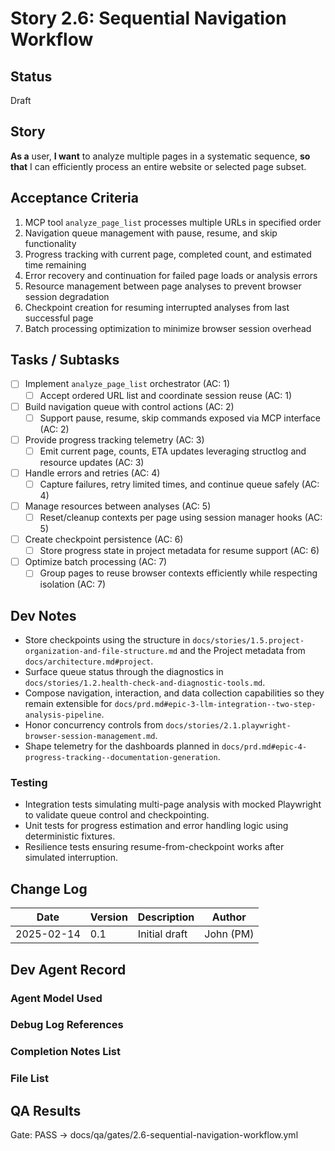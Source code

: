 # Story 2.6: Sequential Navigation Workflow

## Status
Draft

## Story
**As a** user,
**I want** to analyze multiple pages in a systematic sequence,
**so that** I can efficiently process an entire website or selected page subset.

## Acceptance Criteria
1. MCP tool `analyze_page_list` processes multiple URLs in specified order
2. Navigation queue management with pause, resume, and skip functionality
3. Progress tracking with current page, completed count, and estimated time remaining
4. Error recovery and continuation for failed page loads or analysis errors
5. Resource management between page analyses to prevent browser session degradation
6. Checkpoint creation for resuming interrupted analyses from last successful page
7. Batch processing optimization to minimize browser session overhead

## Tasks / Subtasks
- [ ] Implement `analyze_page_list` orchestrator (AC: 1)
  - [ ] Accept ordered URL list and coordinate session reuse (AC: 1)
- [ ] Build navigation queue with control actions (AC: 2)
  - [ ] Support pause, resume, skip commands exposed via MCP interface (AC: 2)
- [ ] Provide progress tracking telemetry (AC: 3)
  - [ ] Emit current page, counts, ETA updates leveraging structlog and resource updates (AC: 3)
- [ ] Handle errors and retries (AC: 4)
  - [ ] Capture failures, retry limited times, and continue queue safely (AC: 4)
- [ ] Manage resources between analyses (AC: 5)
  - [ ] Reset/cleanup contexts per page using session manager hooks (AC: 5)
- [ ] Create checkpoint persistence (AC: 6)
  - [ ] Store progress state in project metadata for resume support (AC: 6)
- [ ] Optimize batch processing (AC: 7)
  - [ ] Group pages to reuse browser contexts efficiently while respecting isolation (AC: 7)

## Dev Notes
- Store checkpoints using the structure in `docs/stories/1.5.project-organization-and-file-structure.md` and the Project metadata from `docs/architecture.md#project`.
- Surface queue status through the diagnostics in `docs/stories/1.2.health-check-and-diagnostic-tools.md`.
- Compose navigation, interaction, and data collection capabilities so they remain extensible for `docs/prd.md#epic-3-llm-integration--two-step-analysis-pipeline`.
- Honor concurrency controls from `docs/stories/2.1.playwright-browser-session-management.md`.
- Shape telemetry for the dashboards planned in `docs/prd.md#epic-4-progress-tracking--documentation-generation`.

### Testing
- Integration tests simulating multi-page analysis with mocked Playwright to validate queue control and checkpointing.
- Unit tests for progress estimation and error handling logic using deterministic fixtures.
- Resilience tests ensuring resume-from-checkpoint works after simulated interruption.

## Change Log
| Date | Version | Description | Author |
|------|---------|-------------|--------|
| 2025-02-14 | 0.1 | Initial draft | John (PM) |

## Dev Agent Record

### Agent Model Used

### Debug Log References

### Completion Notes List

### File List

## QA Results

Gate: PASS → docs/qa/gates/2.6-sequential-navigation-workflow.yml
